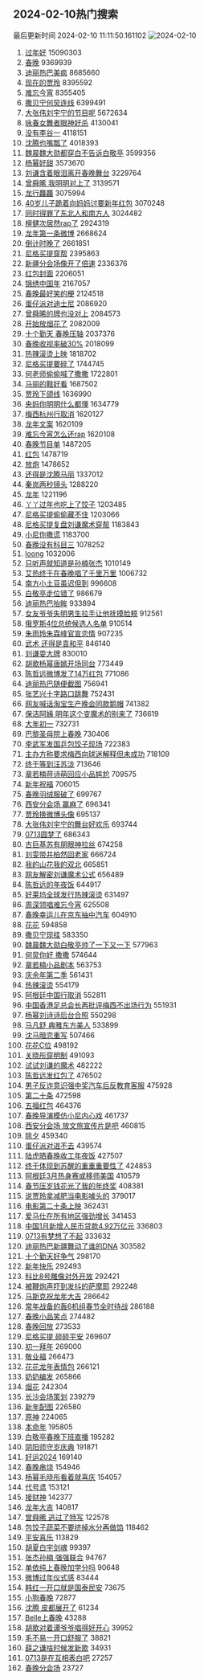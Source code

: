 ## 2024-02-10热门搜索 
最后更新时间 2024-02-10 11:11:50.161102 
![2024-02-10](https://imgs-storage.s3.us-east-005.backblazeb2.com/20240210/2024-02-10.png?versionId=4_z8fbbed132d73df8689c40f13_f104409e2569a04dc_d20240210_m031150_c005_v0501002_t0030_u01707534710117) 
1. [过年好](https://s.weibo.com/weibo?q=%E8%BF%87%E5%B9%B4%E5%A5%BD&t=31&band_rank=1&Refer=top) 15090303
1. [春晚](https://s.weibo.com/weibo?q=%E6%98%A5%E6%99%9A&t=31&band_rank=3&Refer=top) 9369939
1. [迪丽热巴美疯](https://s.weibo.com/weibo?q=%E8%BF%AA%E4%B8%BD%E7%83%AD%E5%B7%B4%E7%BE%8E%E7%96%AF&t=31&band_rank=2&Refer=top) 8685660
1. [现在的贾玲](https://s.weibo.com/weibo?q=%E7%8E%B0%E5%9C%A8%E7%9A%84%E8%B4%BE%E7%8E%B2&t=31&band_rank=1&Refer=top) 8395592
1. [难忘今宵](https://s.weibo.com/weibo?q=%E9%9A%BE%E5%BF%98%E4%BB%8A%E5%AE%B5&t=31&band_rank=25&Refer=top) 8355405
1. [撒贝宁何炅连线](https://s.weibo.com/weibo?q=%E6%92%92%E8%B4%9D%E5%AE%81%E4%BD%95%E7%82%85%E8%BF%9E%E7%BA%BF&t=31&band_rank=4&Refer=top) 6399491
1. [大张伟刘宇宁的节目呢](https://s.weibo.com/weibo?q=%E5%A4%A7%E5%BC%A0%E4%BC%9F%E5%88%98%E5%AE%87%E5%AE%81%E7%9A%84%E8%8A%82%E7%9B%AE%E5%91%A2&t=31&band_rank=13&Refer=top) 5672634
1. [咏春女舞者眼神好杀](https://s.weibo.com/weibo?q=%23%E5%92%8F%E6%98%A5%E5%A5%B3%E8%88%9E%E8%80%85%E7%9C%BC%E7%A5%9E%E5%A5%BD%E6%9D%80%23&t=31&band_rank=3&Refer=top) 4130041
1. [没有李谷一](https://s.weibo.com/weibo?q=%E6%B2%A1%E6%9C%89%E6%9D%8E%E8%B0%B7%E4%B8%80&t=31&band_rank=7&Refer=top) 4118151
1. [沈腾也嘴瓢了](https://s.weibo.com/weibo?q=%23%E6%B2%88%E8%85%BE%E4%B9%9F%E5%98%B4%E7%93%A2%E4%BA%86%23&t=31&band_rank=5&Refer=top) 4018393
1. [魏晨魏大勋都穿白不告诉白敬亭](https://s.weibo.com/weibo?q=%E9%AD%8F%E6%99%A8%E9%AD%8F%E5%A4%A7%E5%8B%8B%E9%83%BD%E7%A9%BF%E7%99%BD%E4%B8%8D%E5%91%8A%E8%AF%89%E7%99%BD%E6%95%AC%E4%BA%AD&t=31&band_rank=6&Refer=top) 3599356
1. [杨幂好甜](https://s.weibo.com/weibo?q=%E6%9D%A8%E5%B9%82%E5%A5%BD%E7%94%9C&t=31&band_rank=19&Refer=top) 3573670
1. [刘谦含着眼泪离开春晚舞台](https://s.weibo.com/weibo?q=%23%E5%88%98%E8%B0%A6%E5%90%AB%E7%9D%80%E7%9C%BC%E6%B3%AA%E7%A6%BB%E5%BC%80%E6%98%A5%E6%99%9A%E8%88%9E%E5%8F%B0%23&t=31&band_rank=1&Refer=top) 3229764
1. [曾舜晞 我明明对上了](https://s.weibo.com/weibo?q=%E6%9B%BE%E8%88%9C%E6%99%9E%20%E6%88%91%E6%98%8E%E6%98%8E%E5%AF%B9%E4%B8%8A%E4%BA%86&t=31&band_rank=46&Refer=top) 3139571
1. [龙行龘龘](https://s.weibo.com/weibo?q=%E9%BE%99%E8%A1%8C%E9%BE%98%E9%BE%98&t=31&band_rank=9&Refer=top) 3075994
1. [40岁儿子跪着向妈妈讨要新年红包](https://s.weibo.com/weibo?q=%2340%E5%B2%81%E5%84%BF%E5%AD%90%E8%B7%AA%E7%9D%80%E5%90%91%E5%A6%88%E5%A6%88%E8%AE%A8%E8%A6%81%E6%96%B0%E5%B9%B4%E7%BA%A2%E5%8C%85%23&t=31&band_rank=29&Refer=top) 3070248
1. [同时得罪了东北人和南方人](https://s.weibo.com/weibo?q=%E5%90%8C%E6%97%B6%E5%BE%97%E7%BD%AA%E4%BA%86%E4%B8%9C%E5%8C%97%E4%BA%BA%E5%92%8C%E5%8D%97%E6%96%B9%E4%BA%BA&t=31&band_rank=47&Refer=top) 3024482
1. [檀健次居然rap了](https://s.weibo.com/weibo?q=%E6%AA%80%E5%81%A5%E6%AC%A1%E5%B1%85%E7%84%B6rap%E4%BA%86&t=31&band_rank=32&Refer=top) 2924319
1. [龙年第一条微博](https://s.weibo.com/weibo?q=%23%E9%BE%99%E5%B9%B4%E7%AC%AC%E4%B8%80%E6%9D%A1%E5%BE%AE%E5%8D%9A%23&t=31&band_rank=19&Refer=top) 2668624
1. [倒计时晚了](https://s.weibo.com/weibo?q=%23%E5%80%92%E8%AE%A1%E6%97%B6%E6%99%9A%E4%BA%86%23&t=31&band_rank=36&Refer=top) 2661851
1. [尼格买提穿帮](https://s.weibo.com/weibo?q=%E5%B0%BC%E6%A0%BC%E4%B9%B0%E6%8F%90%E7%A9%BF%E5%B8%AE&t=31&band_rank=7&Refer=top) 2395863
1. [新疆分会场像开了倍速](https://s.weibo.com/weibo?q=%E6%96%B0%E7%96%86%E5%88%86%E4%BC%9A%E5%9C%BA%E5%83%8F%E5%BC%80%E4%BA%86%E5%80%8D%E9%80%9F&t=31&band_rank=12&Refer=top) 2336376
1. [红包封面](https://s.weibo.com/weibo?q=%E7%BA%A2%E5%8C%85%E5%B0%81%E9%9D%A2&t=31&band_rank=36&Refer=top) 2206051
1. [锦绣中国年](https://s.weibo.com/weibo?q=%23%E9%94%A6%E7%BB%A3%E4%B8%AD%E5%9B%BD%E5%B9%B4%23&t=31&band_rank=37&Refer=top) 2167057
1. [春晚最好笑的梗](https://s.weibo.com/weibo?q=%E6%98%A5%E6%99%9A%E6%9C%80%E5%A5%BD%E7%AC%91%E7%9A%84%E6%A2%97&t=31&band_rank=17&Refer=top) 2124518
1. [蛋仔派对迪士尼](https://s.weibo.com/weibo?q=%23%E8%9B%8B%E4%BB%94%E6%B4%BE%E5%AF%B9%E8%BF%AA%E5%A3%AB%E5%B0%BC%23&t=31&band_rank=15&Refer=top) 2086920
1. [曾舜晞的牌也没对上](https://s.weibo.com/weibo?q=%E6%9B%BE%E8%88%9C%E6%99%9E%E7%9A%84%E7%89%8C%E4%B9%9F%E6%B2%A1%E5%AF%B9%E4%B8%8A&t=31&band_rank=8&Refer=top) 2084573
1. [开始放烟花了](https://s.weibo.com/weibo?q=%23%E5%BC%80%E5%A7%8B%E6%94%BE%E7%83%9F%E8%8A%B1%E4%BA%86%23&t=31&band_rank=10&Refer=top) 2082009
1. [十个勤天 春晚压轴](https://s.weibo.com/weibo?q=%E5%8D%81%E4%B8%AA%E5%8B%A4%E5%A4%A9%20%E6%98%A5%E6%99%9A%E5%8E%8B%E8%BD%B4&t=31&band_rank=34&Refer=top) 2037376
1. [春晚收视率破30%](https://s.weibo.com/weibo?q=%23%E6%98%A5%E6%99%9A%E6%94%B6%E8%A7%86%E7%8E%87%E7%A0%B430%25%23&t=31&band_rank=18&Refer=top) 2018099
1. [热辣滚烫上映](https://s.weibo.com/weibo?q=%E7%83%AD%E8%BE%A3%E6%BB%9A%E7%83%AB%E4%B8%8A%E6%98%A0&t=31&band_rank=5&Refer=top) 1818702
1. [尼格买提要碎了](https://s.weibo.com/weibo?q=%23%E5%B0%BC%E6%A0%BC%E4%B9%B0%E6%8F%90%E8%A6%81%E7%A2%8E%E4%BA%86%23&t=31&band_rank=44&Refer=top) 1744745
1. [何老师偷偷喊了撒撒](https://s.weibo.com/weibo?q=%23%E4%BD%95%E8%80%81%E5%B8%88%E5%81%B7%E5%81%B7%E5%96%8A%E4%BA%86%E6%92%92%E6%92%92%23&t=31&band_rank=7&Refer=top) 1722801
1. [马丽的鞋好看](https://s.weibo.com/weibo?q=%E9%A9%AC%E4%B8%BD%E7%9A%84%E9%9E%8B%E5%A5%BD%E7%9C%8B&t=31&band_rank=28&Refer=top) 1687502
1. [贾玲下颌线](https://s.weibo.com/weibo?q=%23%E8%B4%BE%E7%8E%B2%E4%B8%8B%E9%A2%8C%E7%BA%BF%23&t=31&band_rank=6&Refer=top) 1636990
1. [央妈你明明什么都懂](https://s.weibo.com/weibo?q=%E5%A4%AE%E5%A6%88%E4%BD%A0%E6%98%8E%E6%98%8E%E4%BB%80%E4%B9%88%E9%83%BD%E6%87%82&t=31&band_rank=2&Refer=top) 1634779
1. [梅西杭州行取消](https://s.weibo.com/weibo?q=%E6%A2%85%E8%A5%BF%E6%9D%AD%E5%B7%9E%E8%A1%8C%E5%8F%96%E6%B6%88&t=31&band_rank=31&Refer=top) 1620127
1. [龙年文案](https://s.weibo.com/weibo?q=%E9%BE%99%E5%B9%B4%E6%96%87%E6%A1%88&t=31&band_rank=20&Refer=top) 1620109
1. [难忘今宵怎么还rap](https://s.weibo.com/weibo?q=%E9%9A%BE%E5%BF%98%E4%BB%8A%E5%AE%B5%E6%80%8E%E4%B9%88%E8%BF%98rap&t=31&band_rank=21&Refer=top) 1620108
1. [春晚节目单](https://s.weibo.com/weibo?q=%23%E6%98%A5%E6%99%9A%E8%8A%82%E7%9B%AE%E5%8D%95%23&t=31&band_rank=14&Refer=top) 1487205
1. [红包](https://s.weibo.com/weibo?q=%E7%BA%A2%E5%8C%85&t=31&band_rank=34&Refer=top) 1478719
1. [放炮](https://s.weibo.com/weibo?q=%E6%94%BE%E7%82%AE&t=31&band_rank=34&Refer=top) 1478652
1. [还得是沈腾马丽](https://s.weibo.com/weibo?q=%E8%BF%98%E5%BE%97%E6%98%AF%E6%B2%88%E8%85%BE%E9%A9%AC%E4%B8%BD&t=31&band_rank=11&Refer=top) 1337012
1. [秦岚两秒镜头](https://s.weibo.com/weibo?q=%E7%A7%A6%E5%B2%9A%E4%B8%A4%E7%A7%92%E9%95%9C%E5%A4%B4&t=31&band_rank=23&Refer=top) 1288220
1. [龙年](https://s.weibo.com/weibo?q=%E9%BE%99%E5%B9%B4&t=31&band_rank=20&Refer=top) 1221196
1. [丫丫过年也吃上了饺子](https://s.weibo.com/weibo?q=%23%E4%B8%AB%E4%B8%AB%E8%BF%87%E5%B9%B4%E4%B9%9F%E5%90%83%E4%B8%8A%E4%BA%86%E9%A5%BA%E5%AD%90%23&t=31&band_rank=30&Refer=top) 1203485
1. [尼格买提偷偷藏不住](https://s.weibo.com/weibo?q=%E5%B0%BC%E6%A0%BC%E4%B9%B0%E6%8F%90%E5%81%B7%E5%81%B7%E8%97%8F%E4%B8%8D%E4%BD%8F&t=31&band_rank=30&Refer=top) 1203066
1. [尼格买提复盘刘谦魔术穿帮](https://s.weibo.com/weibo?q=%23%E5%B0%BC%E6%A0%BC%E4%B9%B0%E6%8F%90%E5%A4%8D%E7%9B%98%E5%88%98%E8%B0%A6%E9%AD%94%E6%9C%AF%E7%A9%BF%E5%B8%AE%23&t=31&band_rank=14&Refer=top) 1183843
1. [小尼你撒谎](https://s.weibo.com/weibo?q=%E5%B0%8F%E5%B0%BC%E4%BD%A0%E6%92%92%E8%B0%8E&t=31&band_rank=21&Refer=top) 1183700
1. [春晚没有科目三](https://s.weibo.com/weibo?q=%E6%98%A5%E6%99%9A%E6%B2%A1%E6%9C%89%E7%A7%91%E7%9B%AE%E4%B8%89&t=31&band_rank=28&Refer=top) 1078252
1. [loong](https://s.weibo.com/weibo?q=loong&t=31&band_rank=31&Refer=top) 1032006
1. [只听声就知道是孙楠张杰](https://s.weibo.com/weibo?q=%23%E5%8F%AA%E5%90%AC%E5%A3%B0%E5%B0%B1%E7%9F%A5%E9%81%93%E6%98%AF%E5%AD%99%E6%A5%A0%E5%BC%A0%E6%9D%B0%23&t=31&band_rank=25&Refer=top) 1010149
1. [艾热终于在春晚唱了千里万里](https://s.weibo.com/weibo?q=%E8%89%BE%E7%83%AD%E7%BB%88%E4%BA%8E%E5%9C%A8%E6%98%A5%E6%99%9A%E5%94%B1%E4%BA%86%E5%8D%83%E9%87%8C%E4%B8%87%E9%87%8C&t=31&band_rank=24&Refer=top) 1006732
1. [南方小土豆虽迟但到](https://s.weibo.com/weibo?q=%E5%8D%97%E6%96%B9%E5%B0%8F%E5%9C%9F%E8%B1%86%E8%99%BD%E8%BF%9F%E4%BD%86%E5%88%B0&t=31&band_rank=22&Refer=top) 996608
1. [白敬亭走位错了](https://s.weibo.com/weibo?q=%23%E7%99%BD%E6%95%AC%E4%BA%AD%E8%B5%B0%E4%BD%8D%E9%94%99%E4%BA%86%23&t=31&band_rank=5&Refer=top) 986679
1. [迪丽热巴抬眸](https://s.weibo.com/weibo?q=%E8%BF%AA%E4%B8%BD%E7%83%AD%E5%B7%B4%E6%8A%AC%E7%9C%B8&t=31&band_rank=14&Refer=top) 933894
1. [女友爷爷失明男生拉手让他抚摸脸颊](https://s.weibo.com/weibo?q=%23%E5%A5%B3%E5%8F%8B%E7%88%B7%E7%88%B7%E5%A4%B1%E6%98%8E%E7%94%B7%E7%94%9F%E6%8B%89%E6%89%8B%E8%AE%A9%E4%BB%96%E6%8A%9A%E6%91%B8%E8%84%B8%E9%A2%8A%23&t=31&band_rank=50&Refer=top) 912561
1. [俄罗斯4位总统候选人名单](https://s.weibo.com/weibo?q=%23%E4%BF%84%E7%BD%97%E6%96%AF4%E4%BD%8D%E6%80%BB%E7%BB%9F%E5%80%99%E9%80%89%E4%BA%BA%E5%90%8D%E5%8D%95%23&t=31&band_rank=29&Refer=top) 910514
1. [朱雨玲朱霖峰官宣恋情](https://s.weibo.com/weibo?q=%23%E6%9C%B1%E9%9B%A8%E7%8E%B2%E6%9C%B1%E9%9C%96%E5%B3%B0%E5%AE%98%E5%AE%A3%E6%81%8B%E6%83%85%23&t=31&band_rank=8&Refer=top) 907235
1. [武术 还得是袁和平](https://s.weibo.com/weibo?q=%E6%AD%A6%E6%9C%AF%20%E8%BF%98%E5%BE%97%E6%98%AF%E8%A2%81%E5%92%8C%E5%B9%B3&t=31&band_rank=32&Refer=top) 846140
1. [刘谦耍大牌](https://s.weibo.com/weibo?q=%23%E5%88%98%E8%B0%A6%E8%80%8D%E5%A4%A7%E7%89%8C%23&t=31&band_rank=27&Refer=top) 830010
1. [胡歌杨幂唐嫣开场同台](https://s.weibo.com/weibo?q=%E8%83%A1%E6%AD%8C%E6%9D%A8%E5%B9%82%E5%94%90%E5%AB%A3%E5%BC%80%E5%9C%BA%E5%90%8C%E5%8F%B0&t=31&band_rank=33&Refer=top) 773449
1. [陈哲远微博发了14万红包](https://s.weibo.com/weibo?q=%E9%99%88%E5%93%B2%E8%BF%9C%E5%BE%AE%E5%8D%9A%E5%8F%91%E4%BA%8614%E4%B8%87%E7%BA%A2%E5%8C%85&t=31&band_rank=14&Refer=top) 771086
1. [迪丽热巴随便截图](https://s.weibo.com/weibo?q=%23%E8%BF%AA%E4%B8%BD%E7%83%AD%E5%B7%B4%E9%9A%8F%E4%BE%BF%E6%88%AA%E5%9B%BE%23&t=31&band_rank=34&Refer=top) 756941
1. [张艺兴十字路口跳舞](https://s.weibo.com/weibo?q=%23%E5%BC%A0%E8%89%BA%E5%85%B4%E5%8D%81%E5%AD%97%E8%B7%AF%E5%8F%A3%E8%B7%B3%E8%88%9E%23&t=31&band_rank=41&Refer=top) 752431
1. [网友喊话淘宝生产晚会同款鹅帽](https://s.weibo.com/weibo?q=%23%E7%BD%91%E5%8F%8B%E5%96%8A%E8%AF%9D%E6%B7%98%E5%AE%9D%E7%94%9F%E4%BA%A7%E6%99%9A%E4%BC%9A%E5%90%8C%E6%AC%BE%E9%B9%85%E5%B8%BD%23&t=31&band_rank=15&Refer=top) 741382
1. [保洁阿姨 明年这个变魔术的别来了](https://s.weibo.com/weibo?q=%E4%BF%9D%E6%B4%81%E9%98%BF%E5%A7%A8%20%E6%98%8E%E5%B9%B4%E8%BF%99%E4%B8%AA%E5%8F%98%E9%AD%94%E6%9C%AF%E7%9A%84%E5%88%AB%E6%9D%A5%E4%BA%86&t=31&band_rank=45&Refer=top) 736619
1. [大年初一](https://s.weibo.com/weibo?q=%E5%A4%A7%E5%B9%B4%E5%88%9D%E4%B8%80&t=31&band_rank=9&Refer=top) 732731
1. [巴黎圣母院上春晚](https://s.weibo.com/weibo?q=%E5%B7%B4%E9%BB%8E%E5%9C%A3%E6%AF%8D%E9%99%A2%E4%B8%8A%E6%98%A5%E6%99%9A&t=31&band_rank=44&Refer=top) 730406
1. [李武军发国乒包饺子现场](https://s.weibo.com/weibo?q=%E6%9D%8E%E6%AD%A6%E5%86%9B%E5%8F%91%E5%9B%BD%E4%B9%92%E5%8C%85%E9%A5%BA%E5%AD%90%E7%8E%B0%E5%9C%BA&t=31&band_rank=38&Refer=top) 722383
1. [主办方称要求梅西向球迷解释但未成功](https://s.weibo.com/weibo?q=%23%E4%B8%BB%E5%8A%9E%E6%96%B9%E7%A7%B0%E8%A6%81%E6%B1%82%E6%A2%85%E8%A5%BF%E5%90%91%E7%90%83%E8%BF%B7%E8%A7%A3%E9%87%8A%E4%BD%86%E6%9C%AA%E6%88%90%E5%8A%9F%23&t=31&band_rank=39&Refer=top) 718109
1. [终于等到汪苏泷](https://s.weibo.com/weibo?q=%E7%BB%88%E4%BA%8E%E7%AD%89%E5%88%B0%E6%B1%AA%E8%8B%8F%E6%B3%B7&t=31&band_rank=40&Refer=top) 713646
1. [章若楠蒋诗萌回应小品尴尬](https://s.weibo.com/weibo?q=%23%E7%AB%A0%E8%8B%A5%E6%A5%A0%E8%92%8B%E8%AF%97%E8%90%8C%E5%9B%9E%E5%BA%94%E5%B0%8F%E5%93%81%E5%B0%B4%E5%B0%AC%23&t=31&band_rank=44&Refer=top) 709575
1. [新年祝福](https://s.weibo.com/weibo?q=%E6%96%B0%E5%B9%B4%E7%A5%9D%E7%A6%8F&t=31&band_rank=16&Refer=top) 706015
1. [春晚羽绒服破了](https://s.weibo.com/weibo?q=%E6%98%A5%E6%99%9A%E7%BE%BD%E7%BB%92%E6%9C%8D%E7%A0%B4%E4%BA%86&t=31&band_rank=41&Refer=top) 699767
1. [西安分会场 赢麻了](https://s.weibo.com/weibo?q=%E8%A5%BF%E5%AE%89%E5%88%86%E4%BC%9A%E5%9C%BA%20%E8%B5%A2%E9%BA%BB%E4%BA%86&t=31&band_rank=26&Refer=top) 696341
1. [贾玲换微博头像](https://s.weibo.com/weibo?q=%23%E8%B4%BE%E7%8E%B2%E6%8D%A2%E5%BE%AE%E5%8D%9A%E5%A4%B4%E5%83%8F%23&t=31&band_rank=18&Refer=top) 695137
1. [大张伟刘宇宁的舞台好欢乐](https://s.weibo.com/weibo?q=%E5%A4%A7%E5%BC%A0%E4%BC%9F%E5%88%98%E5%AE%87%E5%AE%81%E7%9A%84%E8%88%9E%E5%8F%B0%E5%A5%BD%E6%AC%A2%E4%B9%90&t=31&band_rank=43&Refer=top) 693744
1. [0713圆梦了](https://s.weibo.com/weibo?q=0713%E5%9C%86%E6%A2%A6%E4%BA%86&t=31&band_rank=37&Refer=top) 686343
1. [古巨基苏有朋眼神拉丝](https://s.weibo.com/weibo?q=%23%E5%8F%A4%E5%B7%A8%E5%9F%BA%E8%8B%8F%E6%9C%89%E6%9C%8B%E7%9C%BC%E7%A5%9E%E6%8B%89%E4%B8%9D%23&t=31&band_rank=35&Refer=top) 674258
1. [刘雯带井柏然回老家](https://s.weibo.com/weibo?q=%23%E5%88%98%E9%9B%AF%E5%B8%A6%E4%BA%95%E6%9F%8F%E7%84%B6%E5%9B%9E%E8%80%81%E5%AE%B6%23&t=31&band_rank=16&Refer=top) 666724
1. [我的山花我的双北](https://s.weibo.com/weibo?q=%E6%88%91%E7%9A%84%E5%B1%B1%E8%8A%B1%E6%88%91%E7%9A%84%E5%8F%8C%E5%8C%97&t=31&band_rank=45&Refer=top) 665851
1. [网友解密刘谦魔术公式](https://s.weibo.com/weibo?q=%23%E7%BD%91%E5%8F%8B%E8%A7%A3%E5%AF%86%E5%88%98%E8%B0%A6%E9%AD%94%E6%9C%AF%E5%85%AC%E5%BC%8F%23&t=31&band_rank=17&Refer=top) 656489
1. [陈哲远的年夜饭](https://s.weibo.com/weibo?q=%E9%99%88%E5%93%B2%E8%BF%9C%E7%9A%84%E5%B9%B4%E5%A4%9C%E9%A5%AD&t=31&band_rank=41&Refer=top) 644917
1. [好莱坞全球发行热辣滚烫](https://s.weibo.com/weibo?q=%23%E5%A5%BD%E8%8E%B1%E5%9D%9E%E5%85%A8%E7%90%83%E5%8F%91%E8%A1%8C%E7%83%AD%E8%BE%A3%E6%BB%9A%E7%83%AB%23&t=31&band_rank=17&Refer=top) 631497
1. [周深领唱难忘今宵](https://s.weibo.com/weibo?q=%E5%91%A8%E6%B7%B1%E9%A2%86%E5%94%B1%E9%9A%BE%E5%BF%98%E4%BB%8A%E5%AE%B5&t=31&band_rank=29&Refer=top) 625508
1. [春晚幸运儿在京东抽中汽车](https://s.weibo.com/weibo?q=%23%E6%98%A5%E6%99%9A%E5%B9%B8%E8%BF%90%E5%84%BF%E5%9C%A8%E4%BA%AC%E4%B8%9C%E6%8A%BD%E4%B8%AD%E6%B1%BD%E8%BD%A6%23&t=31&band_rank=40&Refer=top) 604910
1. [花花](https://s.weibo.com/weibo?q=%E8%8A%B1%E8%8A%B1&t=31&band_rank=14&Refer=top) 594858
1. [撒贝宁现挂](https://s.weibo.com/weibo?q=%23%E6%92%92%E8%B4%9D%E5%AE%81%E7%8E%B0%E6%8C%82%23&t=31&band_rank=42&Refer=top) 583350
1. [魏晨魏大勋白敬亭帅了一下又一下](https://s.weibo.com/weibo?q=%23%E9%AD%8F%E6%99%A8%E9%AD%8F%E5%A4%A7%E5%8B%8B%E7%99%BD%E6%95%AC%E4%BA%AD%E5%B8%85%E4%BA%86%E4%B8%80%E4%B8%8B%E5%8F%88%E4%B8%80%E4%B8%8B%23&t=31&band_rank=43&Refer=top) 577963
1. [何炅你好 撒撒](https://s.weibo.com/weibo?q=%E4%BD%95%E7%82%85%E4%BD%A0%E5%A5%BD%20%E6%92%92%E6%92%92&t=31&band_rank=18&Refer=top) 574644
1. [章若楠小品剧本](https://s.weibo.com/weibo?q=%E7%AB%A0%E8%8B%A5%E6%A5%A0%E5%B0%8F%E5%93%81%E5%89%A7%E6%9C%AC&t=31&band_rank=48&Refer=top) 563753
1. [庆余年第二季](https://s.weibo.com/weibo?q=%E5%BA%86%E4%BD%99%E5%B9%B4%E7%AC%AC%E4%BA%8C%E5%AD%A3&t=31&band_rank=12&Refer=top) 561431
1. [热辣滚烫](https://s.weibo.com/weibo?q=%E7%83%AD%E8%BE%A3%E6%BB%9A%E7%83%AB&t=31&band_rank=31&Refer=top) 554179
1. [阿根廷中国行取消](https://s.weibo.com/weibo?q=%23%E9%98%BF%E6%A0%B9%E5%BB%B7%E4%B8%AD%E5%9B%BD%E8%A1%8C%E5%8F%96%E6%B6%88%23&t=31&band_rank=19&Refer=top) 552811
1. [中国香港足总会长再批评梅西不出场行为](https://s.weibo.com/weibo?q=%23%E4%B8%AD%E5%9B%BD%E9%A6%99%E6%B8%AF%E8%B6%B3%E6%80%BB%E4%BC%9A%E9%95%BF%E5%86%8D%E6%89%B9%E8%AF%84%E6%A2%85%E8%A5%BF%E4%B8%8D%E5%87%BA%E5%9C%BA%E8%A1%8C%E4%B8%BA%23&t=31&band_rank=20&Refer=top) 551931
1. [杨幂刘诗诗后台合照](https://s.weibo.com/weibo?q=%23%E6%9D%A8%E5%B9%82%E5%88%98%E8%AF%97%E8%AF%97%E5%90%8E%E5%8F%B0%E5%90%88%E7%85%A7%23&t=31&band_rank=27&Refer=top) 550298
1. [马凡舒 典雅东方美人](https://s.weibo.com/weibo?q=%E9%A9%AC%E5%87%A1%E8%88%92%20%E5%85%B8%E9%9B%85%E4%B8%9C%E6%96%B9%E7%BE%8E%E4%BA%BA&t=31&band_rank=32&Refer=top) 533899
1. [沈马暗恋重写](https://s.weibo.com/weibo?q=%E6%B2%88%E9%A9%AC%E6%9A%97%E6%81%8B%E9%87%8D%E5%86%99&t=31&band_rank=36&Refer=top) 507466
1. [花花C位](https://s.weibo.com/weibo?q=%23%E8%8A%B1%E8%8A%B1C%E4%BD%8D%23&t=31&band_rank=48&Refer=top) 498192
1. [关晓彤穿明制](https://s.weibo.com/weibo?q=%23%E5%85%B3%E6%99%93%E5%BD%A4%E7%A9%BF%E6%98%8E%E5%88%B6%23&t=31&band_rank=22&Refer=top) 491093
1. [试试刘谦的魔术](https://s.weibo.com/weibo?q=%E8%AF%95%E8%AF%95%E5%88%98%E8%B0%A6%E7%9A%84%E9%AD%94%E6%9C%AF&t=31&band_rank=24&Refer=top) 482222
1. [陈哲远发红包了](https://s.weibo.com/weibo?q=%E9%99%88%E5%93%B2%E8%BF%9C%E5%8F%91%E7%BA%A2%E5%8C%85%E4%BA%86&t=31&band_rank=48&Refer=top) 476502
1. [男子反诈意识强中奖汽车后反教育客服](https://s.weibo.com/weibo?q=%23%E7%94%B7%E5%AD%90%E5%8F%8D%E8%AF%88%E6%84%8F%E8%AF%86%E5%BC%BA%E4%B8%AD%E5%A5%96%E6%B1%BD%E8%BD%A6%E5%90%8E%E5%8F%8D%E6%95%99%E8%82%B2%E5%AE%A2%E6%9C%8D%23&t=31&band_rank=25&Refer=top) 475928
1. [第二十条](https://s.weibo.com/weibo?q=%E7%AC%AC%E4%BA%8C%E5%8D%81%E6%9D%A1&t=31&band_rank=26&Refer=top) 472598
1. [五福红包](https://s.weibo.com/weibo?q=%E4%BA%94%E7%A6%8F%E7%BA%A2%E5%8C%85&t=31&band_rank=49&Refer=top) 464376
1. [春晚导演模仿小尼内心戏](https://s.weibo.com/weibo?q=%23%E6%98%A5%E6%99%9A%E5%AF%BC%E6%BC%94%E6%A8%A1%E4%BB%BF%E5%B0%8F%E5%B0%BC%E5%86%85%E5%BF%83%E6%88%8F%23&t=31&band_rank=33&Refer=top) 461737
1. [西安分会场 放文旅宣传片是吧](https://s.weibo.com/weibo?q=%E8%A5%BF%E5%AE%89%E5%88%86%E4%BC%9A%E5%9C%BA%20%E6%94%BE%E6%96%87%E6%97%85%E5%AE%A3%E4%BC%A0%E7%89%87%E6%98%AF%E5%90%A7&t=31&band_rank=23&Refer=top) 460815
1. [除夕](https://s.weibo.com/weibo?q=%E9%99%A4%E5%A4%95&t=31&band_rank=50&Refer=top) 459340
1. [蛋仔派对进不去](https://s.weibo.com/weibo?q=%E8%9B%8B%E4%BB%94%E6%B4%BE%E5%AF%B9%E8%BF%9B%E4%B8%8D%E5%8E%BB&t=31&band_rank=48&Refer=top) 439574
1. [陆虎晒春晚收工年夜饭](https://s.weibo.com/weibo?q=%23%E9%99%86%E8%99%8E%E6%99%92%E6%98%A5%E6%99%9A%E6%94%B6%E5%B7%A5%E5%B9%B4%E5%A4%9C%E9%A5%AD%23&t=31&band_rank=31&Refer=top) 427507
1. [终于体现到苏醒的重重重要性了](https://s.weibo.com/weibo?q=%E7%BB%88%E4%BA%8E%E4%BD%93%E7%8E%B0%E5%88%B0%E8%8B%8F%E9%86%92%E7%9A%84%E9%87%8D%E9%87%8D%E9%87%8D%E8%A6%81%E6%80%A7%E4%BA%86&t=31&band_rank=46&Refer=top) 424853
1. [阿根廷3月热身赛或移师美国](https://s.weibo.com/weibo?q=%23%E9%98%BF%E6%A0%B9%E5%BB%B73%E6%9C%88%E7%83%AD%E8%BA%AB%E8%B5%9B%E6%88%96%E7%A7%BB%E5%B8%88%E7%BE%8E%E5%9B%BD%23&t=31&band_rank=41&Refer=top) 410579
1. [春节压岁钱花光了我的年终奖](https://s.weibo.com/weibo?q=%23%E6%98%A5%E8%8A%82%E5%8E%8B%E5%B2%81%E9%92%B1%E8%8A%B1%E5%85%89%E4%BA%86%E6%88%91%E7%9A%84%E5%B9%B4%E7%BB%88%E5%A5%96%23&t=31&band_rank=35&Refer=top) 408381
1. [说贾玲拿减肥当电影噱头的](https://s.weibo.com/weibo?q=%E8%AF%B4%E8%B4%BE%E7%8E%B2%E6%8B%BF%E5%87%8F%E8%82%A5%E5%BD%93%E7%94%B5%E5%BD%B1%E5%99%B1%E5%A4%B4%E7%9A%84&t=31&band_rank=18&Refer=top) 379017
1. [电影第二十条上映](https://s.weibo.com/weibo?q=%E7%94%B5%E5%BD%B1%E7%AC%AC%E4%BA%8C%E5%8D%81%E6%9D%A1%E4%B8%8A%E6%98%A0&t=31&band_rank=41&Refer=top) 362431
1. [爱马仕在所有地区强劲增长](https://s.weibo.com/weibo?q=%23%E7%88%B1%E9%A9%AC%E4%BB%95%E5%9C%A8%E6%89%80%E6%9C%89%E5%9C%B0%E5%8C%BA%E5%BC%BA%E5%8A%B2%E5%A2%9E%E9%95%BF%23&t=31&band_rank=39&Refer=top) 341453
1. [中国1月新增人民币贷款4.92万亿元](https://s.weibo.com/weibo?q=%23%E4%B8%AD%E5%9B%BD1%E6%9C%88%E6%96%B0%E5%A2%9E%E4%BA%BA%E6%B0%91%E5%B8%81%E8%B4%B7%E6%AC%BE4.92%E4%B8%87%E4%BA%BF%E5%85%83%23&t=31&band_rank=48&Refer=top) 336803
1. [0713有梦想了不起](https://s.weibo.com/weibo?q=0713%E6%9C%89%E6%A2%A6%E6%83%B3%E4%BA%86%E4%B8%8D%E8%B5%B7&t=31&band_rank=27&Refer=top) 333632
1. [迪丽热巴新疆舞动了谁的DNA](https://s.weibo.com/weibo?q=%23%E8%BF%AA%E4%B8%BD%E7%83%AD%E5%B7%B4%E6%96%B0%E7%96%86%E8%88%9E%E5%8A%A8%E4%BA%86%E8%B0%81%E7%9A%84DNA%23&t=31&band_rank=37&Refer=top) 303582
1. [十个勤天好争气](https://s.weibo.com/weibo?q=%E5%8D%81%E4%B8%AA%E5%8B%A4%E5%A4%A9%E5%A5%BD%E4%BA%89%E6%B0%94&t=31&band_rank=46&Refer=top) 298170
1. [新年快乐](https://s.weibo.com/weibo?q=%E6%96%B0%E5%B9%B4%E5%BF%AB%E4%B9%90&t=31&band_rank=25&Refer=top) 292493
1. [科比8号雕像对外开放](https://s.weibo.com/weibo?q=%23%E7%A7%91%E6%AF%948%E5%8F%B7%E9%9B%95%E5%83%8F%E5%AF%B9%E5%A4%96%E5%BC%80%E6%94%BE%23&t=31&band_rank=50&Refer=top) 292421
1. [被鞭炮声吓到发抖的萨摩耶](https://s.weibo.com/weibo?q=%E8%A2%AB%E9%9E%AD%E7%82%AE%E5%A3%B0%E5%90%93%E5%88%B0%E5%8F%91%E6%8A%96%E7%9A%84%E8%90%A8%E6%91%A9%E8%80%B6&t=31&band_rank=35&Refer=top) 292248
1. [马斯克祝龙年大吉](https://s.weibo.com/weibo?q=%23%E9%A9%AC%E6%96%AF%E5%85%8B%E7%A5%9D%E9%BE%99%E5%B9%B4%E5%A4%A7%E5%90%89%23&t=31&band_rank=49&Refer=top) 286642
1. [常年战备的轰6机组春节全时待战](https://s.weibo.com/weibo?q=%23%E5%B8%B8%E5%B9%B4%E6%88%98%E5%A4%87%E7%9A%84%E8%BD%B06%E6%9C%BA%E7%BB%84%E6%98%A5%E8%8A%82%E5%85%A8%E6%97%B6%E5%BE%85%E6%88%98%23&t=31&band_rank=48&Refer=top) 286188
1. [春晚小品笑点](https://s.weibo.com/weibo?q=%E6%98%A5%E6%99%9A%E5%B0%8F%E5%93%81%E7%AC%91%E7%82%B9&t=31&band_rank=43&Refer=top) 274482
1. [春晚回放](https://s.weibo.com/weibo?q=%E6%98%A5%E6%99%9A%E5%9B%9E%E6%94%BE&t=31&band_rank=39&Refer=top) 273533
1. [尼格买提 碎碎平安](https://s.weibo.com/weibo?q=%E5%B0%BC%E6%A0%BC%E4%B9%B0%E6%8F%90%20%E7%A2%8E%E7%A2%8E%E5%B9%B3%E5%AE%89&t=31&band_rank=30&Refer=top) 269607
1. [初一拜年](https://s.weibo.com/weibo?q=%E5%88%9D%E4%B8%80%E6%8B%9C%E5%B9%B4&t=31&band_rank=32&Refer=top) 269000
1. [敬业福](https://s.weibo.com/weibo?q=%E6%95%AC%E4%B8%9A%E7%A6%8F&t=31&band_rank=48&Refer=top) 266473
1. [花花龙年表情包](https://s.weibo.com/weibo?q=%23%E8%8A%B1%E8%8A%B1%E9%BE%99%E5%B9%B4%E8%A1%A8%E6%83%85%E5%8C%85%23&t=31&band_rank=49&Refer=top) 266121
1. [奶奶编发](https://s.weibo.com/weibo?q=%E5%A5%B6%E5%A5%B6%E7%BC%96%E5%8F%91&t=31&band_rank=49&Refer=top) 265866
1. [烟花](https://s.weibo.com/weibo?q=%E7%83%9F%E8%8A%B1&t=31&band_rank=49&Refer=top) 242304
1. [长沙会场策划](https://s.weibo.com/weibo?q=%E9%95%BF%E6%B2%99%E4%BC%9A%E5%9C%BA%E7%AD%96%E5%88%92&t=31&band_rank=44&Refer=top) 239279
1. [新年配图](https://s.weibo.com/weibo?q=%E6%96%B0%E5%B9%B4%E9%85%8D%E5%9B%BE&t=31&band_rank=49&Refer=top) 226580
1. [原神](https://s.weibo.com/weibo?q=%E5%8E%9F%E7%A5%9E&t=31&band_rank=49&Refer=top) 224065
1. [本命年](https://s.weibo.com/weibo?q=%E6%9C%AC%E5%91%BD%E5%B9%B4&t=31&band_rank=25&Refer=top) 195805
1. [白敬亭春晚下班直播](https://s.weibo.com/weibo?q=%E7%99%BD%E6%95%AC%E4%BA%AD%E6%98%A5%E6%99%9A%E4%B8%8B%E7%8F%AD%E7%9B%B4%E6%92%AD&t=31&band_rank=33&Refer=top) 195282
1. [阴阳师守岁庆典](https://s.weibo.com/weibo?q=%E9%98%B4%E9%98%B3%E5%B8%88%E5%AE%88%E5%B2%81%E5%BA%86%E5%85%B8&t=31&band_rank=49&Refer=top) 191871
1. [好运2024](https://s.weibo.com/weibo?q=%E5%A5%BD%E8%BF%902024&t=31&band_rank=25&Refer=top) 169140
1. [春晚串烧](https://s.weibo.com/weibo?q=%E6%98%A5%E6%99%9A%E4%B8%B2%E7%83%A7&t=31&band_rank=46&Refer=top) 154946
1. [杨幂毛晓彤看着就喜庆](https://s.weibo.com/weibo?q=%23%E6%9D%A8%E5%B9%82%E6%AF%9B%E6%99%93%E5%BD%A4%E7%9C%8B%E7%9D%80%E5%B0%B1%E5%96%9C%E5%BA%86%23&t=31&band_rank=50&Refer=top) 154057
1. [代号鸢](https://s.weibo.com/weibo?q=%E4%BB%A3%E5%8F%B7%E9%B8%A2&t=31&band_rank=48&Refer=top) 153121
1. [接财神](https://s.weibo.com/weibo?q=%E6%8E%A5%E8%B4%A2%E7%A5%9E&t=31&band_rank=25&Refer=top) 142377
1. [龙年大吉](https://s.weibo.com/weibo?q=%E9%BE%99%E5%B9%B4%E5%A4%A7%E5%90%89&t=31&band_rank=33&Refer=top) 140817
1. [曾舜晞 逃过了特写](https://s.weibo.com/weibo?q=%E6%9B%BE%E8%88%9C%E6%99%9E%20%E9%80%83%E8%BF%87%E4%BA%86%E7%89%B9%E5%86%99&t=31&band_rank=43&Refer=top) 122578
1. [包饺子蔬菜不要挤掉水分再做馅](https://s.weibo.com/weibo?q=%23%E5%8C%85%E9%A5%BA%E5%AD%90%E8%94%AC%E8%8F%9C%E4%B8%8D%E8%A6%81%E6%8C%A4%E6%8E%89%E6%B0%B4%E5%88%86%E5%86%8D%E5%81%9A%E9%A6%85%23&t=31&band_rank=49&Refer=top) 118462
1. [平安喜乐](https://s.weibo.com/weibo?q=%E5%B9%B3%E5%AE%89%E5%96%9C%E4%B9%90&t=31&band_rank=20&Refer=top) 113829
1. [胡夏白宇剑魂](https://s.weibo.com/weibo?q=%23%E8%83%A1%E5%A4%8F%E7%99%BD%E5%AE%87%E5%89%91%E9%AD%82%23&t=31&band_rank=47&Refer=top) 99397
1. [张杰孙楠 强强联合](https://s.weibo.com/weibo?q=%E5%BC%A0%E6%9D%B0%E5%AD%99%E6%A5%A0%20%E5%BC%BA%E5%BC%BA%E8%81%94%E5%90%88&t=31&band_rank=36&Refer=top) 94767
1. [单依纯上春晚加学分吗](https://s.weibo.com/weibo?q=%E5%8D%95%E4%BE%9D%E7%BA%AF%E4%B8%8A%E6%98%A5%E6%99%9A%E5%8A%A0%E5%AD%A6%E5%88%86%E5%90%97&t=31&band_rank=48&Refer=top) 90648
1. [微博过年仪式感](https://s.weibo.com/weibo?q=%23%E5%BE%AE%E5%8D%9A%E8%BF%87%E5%B9%B4%E4%BB%AA%E5%BC%8F%E6%84%9F%23&t=31&band_rank=49&Refer=top) 83444
1. [韩红一开口就是国泰民安](https://s.weibo.com/weibo?q=%23%E9%9F%A9%E7%BA%A2%E4%B8%80%E5%BC%80%E5%8F%A3%E5%B0%B1%E6%98%AF%E5%9B%BD%E6%B3%B0%E6%B0%91%E5%AE%89%23&t=31&band_rank=46&Refer=top) 73675
1. [小狗春晚](https://s.weibo.com/weibo?q=%E5%B0%8F%E7%8B%97%E6%98%A5%E6%99%9A&t=31&band_rank=48&Refer=top) 72877
1. [沈腾 皮都展开了](https://s.weibo.com/weibo?q=%E6%B2%88%E8%85%BE%20%E7%9A%AE%E9%83%BD%E5%B1%95%E5%BC%80%E4%BA%86&t=31&band_rank=36&Refer=top) 61234
1. [Belle上春晚](https://s.weibo.com/weibo?q=Belle%E4%B8%8A%E6%98%A5%E6%99%9A&t=31&band_rank=46&Refer=top) 43288
1. [胡歌对着谭爷爷唱得好开心](https://s.weibo.com/weibo?q=%23%E8%83%A1%E6%AD%8C%E5%AF%B9%E7%9D%80%E8%B0%AD%E7%88%B7%E7%88%B7%E5%94%B1%E5%BE%97%E5%A5%BD%E5%BC%80%E5%BF%83%23&t=31&band_rank=49&Refer=top) 39952
1. [毛不易一开口舒服了](https://s.weibo.com/weibo?q=%23%E6%AF%9B%E4%B8%8D%E6%98%93%E4%B8%80%E5%BC%80%E5%8F%A3%E8%88%92%E6%9C%8D%E4%BA%86%23&t=31&band_rank=46&Refer=top) 38821
1. [薛之谦啥时候发新歌](https://s.weibo.com/weibo?q=%E8%96%9B%E4%B9%8B%E8%B0%A6%E5%95%A5%E6%97%B6%E5%80%99%E5%8F%91%E6%96%B0%E6%AD%8C&t=31&band_rank=48&Refer=top) 34931
1. [0713是在互相表白吧](https://s.weibo.com/weibo?q=%230713%E6%98%AF%E5%9C%A8%E4%BA%92%E7%9B%B8%E8%A1%A8%E7%99%BD%E5%90%A7%23&t=31&band_rank=45&Refer=top) 27257
1. [春晚分会场](https://s.weibo.com/weibo?q=%E6%98%A5%E6%99%9A%E5%88%86%E4%BC%9A%E5%9C%BA&t=31&band_rank=47&Refer=top) 23727
